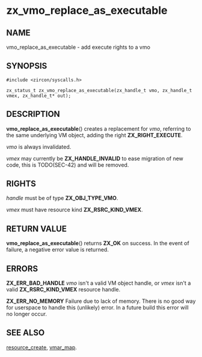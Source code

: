 # zx_vmo_replace_as_executable

## NAME

<!-- Updated by scripts/update-docs-from-abigen, do not edit this section manually. -->

vmo_replace_as_executable - add execute rights to a vmo

## SYNOPSIS

```
#include <zircon/syscalls.h>

zx_status_t zx_vmo_replace_as_executable(zx_handle_t vmo, zx_handle_t vmex, zx_handle_t* out);

```

## DESCRIPTION

**vmo_replace_as_executable**() creates a replacement for *vmo*, referring
to the same underlying VM object, adding the right **ZX_RIGHT_EXECUTE**.

*vmo* is always invalidated.

*vmex* may currently be **ZX_HANDLE_INVALID** to ease migration of new code,
this is TODO(SEC-42) and will be removed.

## RIGHTS

<!-- Updated by scripts/update-docs-from-abigen, do not edit this section manually. -->

*handle* must be of type **ZX_OBJ_TYPE_VMO**.

*vmex* must have resource kind **ZX_RSRC_KIND_VMEX**.

## RETURN VALUE

**vmo_replace_as_executable**() returns **ZX_OK** on success. In the event
of failure, a negative error value is returned.

## ERRORS

**ZX_ERR_BAD_HANDLE**  *vmo* isn't a valid VM object handle, or
*vmex* isn't a valid **ZX_RSRC_KIND_VMEX** resource handle.

**ZX_ERR_NO_MEMORY**  Failure due to lack of memory.
There is no good way for userspace to handle this (unlikely) error.
In a future build this error will no longer occur.

## SEE ALSO

[resource_create](resource_create.md),
[vmar_map](vmar_map.md).
